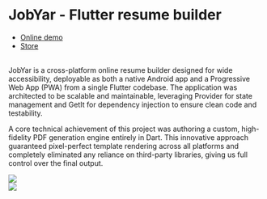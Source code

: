# JobYar - Flutter resume builder
  - [Online demo](https://hesam.cc/jobyar/)
  - [Store](https://cafebazaar.ir/app/com.example.cv_builder?l=en/)
    
  <br />
JobYar is a cross-platform online resume builder designed for wide accessibility, deployable as both a native Android app and a Progressive Web App (PWA) from a single Flutter codebase.
The application was architected to be scalable and maintainable, leveraging Provider for state management and GetIt for dependency injection to ensure clean code and testability.

A core technical achievement of this project was authoring a custom, high-fidelity PDF generation engine entirely in Dart.
This innovative approach guaranteed pixel-perfect template rendering across all platforms and completely eliminated any reliance on third-party libraries, giving us full control over the final output.

<img src="https://hesam.cc/wp-content/uploads/2024/02/jobyar-flutter.webp" >
 <br />
<img src="https://hesam.cc/wp-content/uploads/2024/03/jobyar-web-website.webp" >









